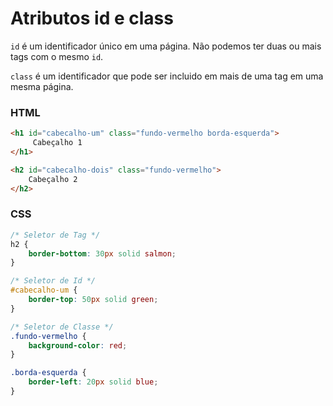 # Atributos id e class

``id`` é um identificador único em uma página. Não podemos ter duas ou mais tags com o mesmo ``id``.   

``class`` é um identificador que pode ser incluido em mais de uma tag em uma mesma página. 

### HTML

```html
<h1 id="cabecalho-um" class="fundo-vermelho borda-esquerda">
     Cabeçalho 1
</h1>

<h2 id="cabecalho-dois" class="fundo-vermelho">
    Cabeçalho 2
</h2>
```

### CSS

```css
/* Seletor de Tag */
h2 {
    border-bottom: 30px solid salmon;
}

/* Seletor de Id */
#cabecalho-um {
    border-top: 50px solid green;
}

/* Seletor de Classe */
.fundo-vermelho {
    background-color: red;
}

.borda-esquerda {
    border-left: 20px solid blue;
}
```
